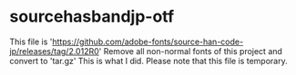 # sourcehasbandjp-otf
This file is 'https://github.com/adobe-fonts/source-han-code-jp/releases/tag/2.012R0' Remove all non-normal fonts of this project and convert to 'tar.gz' This is what I did.
Please note that this file is temporary.
